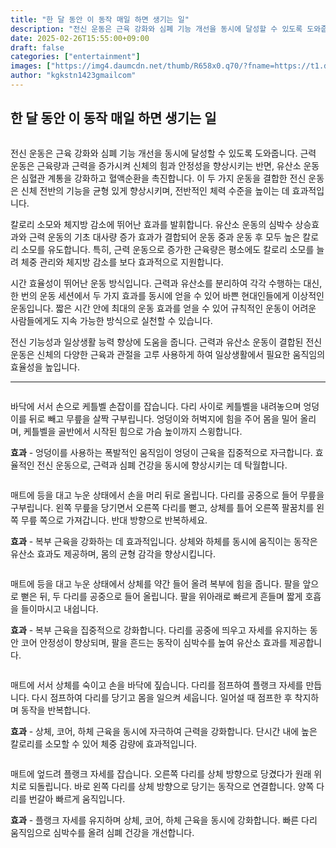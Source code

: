```yaml
---
title: "한 달 동안 이 동작 매일 하면 생기는 일"
description: "전신 운동은 근육 강화와 심폐 기능 개선을 동시에 달성할 수 있도록 도와줍니다. 근력 운동은 근육량과 근력을 증가시켜 신체의 힘과 안정성을 향상시키는 반면, 유산소 운동은 심혈관 계통을 강화하고 혈액순환을 촉진합니다. 이 두 가지 운동을 결합한 전신 운동은 신체 전반의"
date: 2025-02-26T15:55:00+09:00
draft: false
categories: ["entertainment"]
images: ["https://img4.daumcdn.net/thumb/R658x0.q70/?fname=https://t1.daumcdn.net/news/202501/10/tenbody/20250110173002242duou.jpg", "https://t1.daumcdn.net/news/202501/10/tenbody/20250110173002592xnad.gif", "https://t1.daumcdn.net/news/202501/10/tenbody/20250110173002902muox.gif", "https://t1.daumcdn.net/news/202501/10/tenbody/20250110173003236xwuu.gif", "https://t1.daumcdn.net/news/202501/10/tenbody/20250110173003608vmtn.gif"]
author: "kgkstn1423gmailcom"
---
```


<h2 >한 달 동안 이 동작 매일 하면 생기는 일</h2> <figure ><img src="https://img4.daumcdn.net/thumb/R658x0.q70/?fname=https://t1.daumcdn.net/news/202501/10/tenbody/20250110173002242duou.jpg" alt=""/></figure> <p>전신 운동은 근육 강화와 심폐 기능 개선을 동시에 달성할 수 있도록 도와줍니다. 근력 운동은 근육량과 근력을 증가시켜 신체의 힘과 안정성을 향상시키는 반면, 유산소 운동은 심혈관 계통을 강화하고 혈액순환을 촉진합니다. 이 두 가지 운동을 결합한 전신 운동은 신체 전반의 기능을 균형 있게 향상시키며, 전반적인 체력 수준을 높이는 데 효과적입니다.</p> <p>칼로리 소모와 체지방 감소에 뛰어난 효과를 발휘합니다. 유산소 운동의 심박수 상승효과와 근력 운동의 기초 대사량 증가 효과가 결합되어 운동 중과 운동 후 모두 높은 칼로리 소모를 유도합니다. 특히, 근력 운동으로 증가한 근육량은 평소에도 칼로리 소모를 늘려 체중 관리와 체지방 감소를 보다 효과적으로 지원합니다.</p> <p>시간 효율성이 뛰어난 운동 방식입니다. 근력과 유산소를 분리하여 각각 수행하는 대신, 한 번의 운동 세션에서 두 가지 효과를 동시에 얻을 수 있어 바쁜 현대인들에게 이상적인 운동입니다. 짧은 시간 안에 최대의 운동 효과를 얻을 수 있어 규칙적인 운동이 어려운 사람들에게도 지속 가능한 방식으로 실천할 수 있습니다.</p> <p>전신 기능성과 일상생활 능력 향상에 도움을 줍니다. 근력과 유산소 운동이 결합된 전신 운동은 신체의 다양한 근육과 관절을 고루 사용하게 하여 일상생활에서 필요한 움직임의 효율성을 높입니다.</p> <hr /> <figure ><img src="https://t1.daumcdn.net/news/202501/10/tenbody/20250110173002592xnad.gif" alt=""/></figure> <p>바닥에 서서 손으로 케틀벨 손잡이를 잡습니다. 다리 사이로 케틀벨을 내려놓으며 엉덩이를 뒤로 빼고 무릎을 살짝 구부립니다. 엉덩이와 허벅지에 힘을 주어 몸을 밀어 올리며, 케틀벨을 골반에서 시작된 힘으로 가슴 높이까지 스윙합니다.</p> <p><strong>효과</strong> - 엉덩이를 사용하는 폭발적인 움직임이 엉덩이 근육을 집중적으로 자극합니다. 효율적인 전신 운동으로, 근력과 심폐 건강을 동시에 향상시키는 데 탁월합니다.</p> <figure ><img src="https://t1.daumcdn.net/news/202501/10/tenbody/20250110173002902muox.gif" alt=""/></figure> <p>매트에 등을 대고 누운 상태에서 손을 머리 뒤로 올립니다. 다리를 공중으로 들어 무릎을 구부립니다. 왼쪽 무릎을 당기면서 오른쪽 다리를 뻗고, 상체를 틀어 오른쪽 팔꿈치를 왼쪽 무릎 쪽으로 가져갑니다. 반대 방향으로 반복하세요.</p> <p><strong>효과</strong> - 복부 근육을 강화하는 데 효과적입니다. 상체와 하체를 동시에 움직이는 동작은 유산소 효과도 제공하며, 몸의 균형 감각을 향상시킵니다.</p> <figure ><img src="https://t1.daumcdn.net/news/202501/10/tenbody/20250110173003236xwuu.gif" alt=""/></figure> <p>매트에 등을 대고 누운 상태에서 상체를 약간 들어 올려 복부에 힘을 줍니다. 팔을 앞으로 뻗은 뒤, 두 다리를 공중으로 들어 올립니다. 팔을 위아래로 빠르게 흔들며 짧게 호흡을 들이마시고 내쉽니다.</p> <p><strong>효과</strong> - 복부 근육을 집중적으로 강화합니다. 다리를 공중에 띄우고 자세를 유지하는 동안 코어 안정성이 향상되며, 팔을 흔드는 동작이 심박수를 높여 유산소 효과를 제공합니다.</p> <figure ><img src="https://t1.daumcdn.net/news/202501/10/tenbody/20250110173003608vmtn.gif" alt=""/></figure> <p>매트에 서서 상체를 숙이고 손을 바닥에 짚습니다. 다리를 점프하여 플랭크 자세를 만듭니다. 다시 점프하여 다리를 당기고 몸을 일으켜 세웁니다. 일어설 때 점프한 후 착지하며 동작을 반복합니다.</p> <p><strong>효과</strong> - 상체, 코어, 하체 근육을 동시에 자극하여 근력을 강화합니다. 단시간 내에 높은 칼로리를 소모할 수 있어 체중 감량에 효과적입니다.</p> <figure ><img src="https://t1.daumcdn.net/news/202501/10/tenbody/20250110173004041bqop.gif" alt=""/></figure> <p>매트에 엎드려 플랭크 자세를 잡습니다. 오른쪽 다리를 상체 방향으로 당겼다가 원래 위치로 되돌립니다. 바로 왼쪽 다리를 상체 방향으로 당기는 동작으로 연결합니다. 양쪽 다리를 번갈아 빠르게 움직입니다.</p> <p><strong>효과</strong> - 플랭크 자세를 유지하며 상체, 코어, 하체 근육을 동시에 강화합니다. 빠른 다리 움직임으로 심박수를 올려 심폐 건강을 개선합니다.</p>
